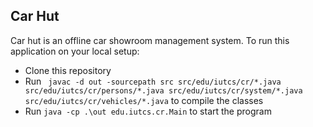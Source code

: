 ## Car Hut

Car hut is an offline car showroom management system. To run this application on your local setup:

- Clone this repository
- Run ``` javac -d out -sourcepath src src/edu/iutcs/cr/*.java src/edu/iutcs/cr/persons/*.java src/edu/iutcs/cr/system/*.java src/edu/iutcs/cr/vehicles/*.java``` to compile the classes
- Run ```java -cp .\out edu.iutcs.cr.Main``` to start the program

